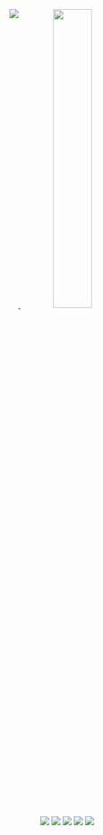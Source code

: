 <body>
  <div class="container">
    <div align="center">
      <a href="https://github.com/emreozsoy">
        <img align ="top" src="https://github-readme-stats.vercel.app/api?username=emreozsoy" />
      </a>
      <a href="https://github.com/emreozsoy">
        <img width="37%" src="https://github-readme-stats.vercel.app/api/top-langs/?username=emreozsoy&layout=donut-vertical" />
      </a>
    </div>
    <div align= "center">
      <img src="https://img.shields.io/badge/c%23-%23239120.svg?style=for-the-badge&logo=c-sharp&logoColor=white" />
      <img src="https://img.shields.io/badge/unity-%23000000.svg?style=for-the-badge&logo=unity&logoColor=white" />
      <img src="https://img.shields.io/badge/dart-%230175C2.svg?style=for-the-badge&logo=dart&logoColor=white" />
      <img src="https://img.shields.io/badge/Flutter-%2302569B.svg?style=for-the-badge&logo=Flutter&logoColor=white" />
      <img src="https://img.shields.io/badge/figma-%23F24E1E.svg?style=for-the-badge&logo=figma&logoColor=white" />
    </div>
  </div>

